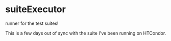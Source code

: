 # suiteExecutor
runner for the test suites!

This is a few days out of sync with the suite I've been running on HTCondor.
